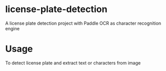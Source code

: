 # license-plate-detection
A license plate detection project with Paddle OCR as character recognition engine

# Usage
To detect license plate and extract text or characters from image
